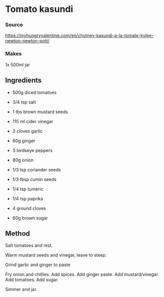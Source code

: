 # Tomato kasundi

### Source

https://myhungryvalentine.com/en/chutney-kasundi-a-la-tomate-kylee-newton-newton-pott/

### Makes

1x 500ml jar

## Ingredients

* 500g diced tomatoes
* 3/4 tsp salt

* 1 tbs brown mustard seeds
* 115 ml cider vinegar

* 3 cloves garlic
* 60g ginger

* 3 birdseye peppers
* 80g onion

* 1/3 tsp coriander seeds
* 1/3 tbsp cumin seeds
* 1/4 tsp tumeric
* 1/4 tsp paprika
* 4 ground cloves

* 60g brown sugar

## Method

Salt tomatoes and rest.

Warm mustard seeds and vinegar, leave to steep.

Grind garlic and ginger to paste

Fry onion and chillies. Add spices. Add ginger paste. Add mustard/vinegar. Add tomatoes. Add sugar.

Simmer and jar.

